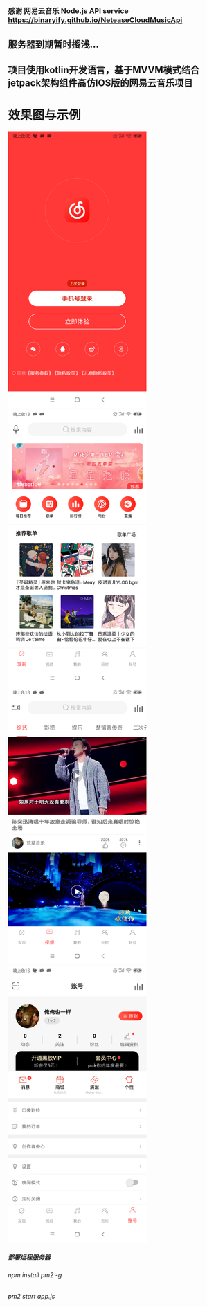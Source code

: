 # 
### 感谢 网易云音乐 Node.js API service https://binaryify.github.io/NeteaseCloudMusicApi


## 服务器到期暂时搁浅...
## 项目使用kotlin开发语言，基于MVVM模式结合jetpack架构组件高仿IOS版的网易云音乐项目

# 效果图与示例
<img src="https://github.com/gaoguanqi/mapleplayer_android/blob/master/screenshots/1.png" width="320" hight="480" alt="登录">
<img src="https://github.com/gaoguanqi/mapleplayer_android/blob/master/screenshots/2.png" width="320" hight="480" alt="首页">
<img src="https://github.com/gaoguanqi/mapleplayer_android/blob/master/screenshots/3.png" width="320" hight="480" alt="视频">
<img src="https://github.com/gaoguanqi/mapleplayer_android/blob/master/screenshots/4.png" width="320" hight="480" alt="我的">






##### 部署远程服务器
###### npm install pm2 -g
###### pm2 start app.js


